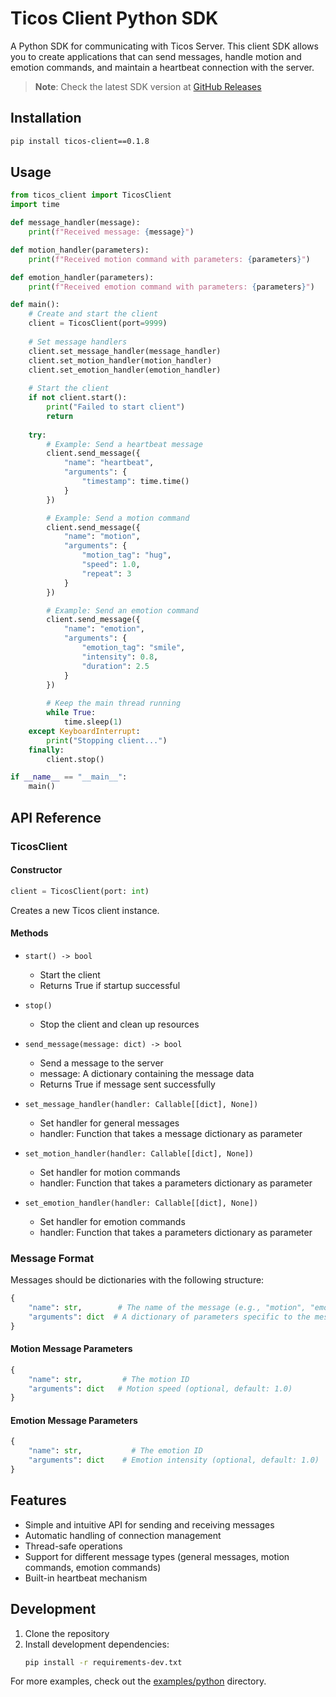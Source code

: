 # Ticos Client Python SDK

A Python SDK for communicating with Ticos Server. This client SDK allows you to create applications that can send messages, handle motion and emotion commands, and maintain a heartbeat connection with the server.

> **Note**: Check the latest SDK version at [GitHub Releases](https://github.com/tiwater/ticos-client/tags?q=python-*)

## Installation

```bash
pip install ticos-client==0.1.8
```

## Usage

```python
from ticos_client import TicosClient
import time

def message_handler(message):
    print(f"Received message: {message}")

def motion_handler(parameters):
    print(f"Received motion command with parameters: {parameters}")

def emotion_handler(parameters):
    print(f"Received emotion command with parameters: {parameters}")

def main():
    # Create and start the client
    client = TicosClient(port=9999)
    
    # Set message handlers
    client.set_message_handler(message_handler)
    client.set_motion_handler(motion_handler)
    client.set_emotion_handler(emotion_handler)
    
    # Start the client
    if not client.start():
        print("Failed to start client")
        return
    
    try:
        # Example: Send a heartbeat message
        client.send_message({
            "name": "heartbeat",
            "arguments": {
                "timestamp": time.time()
            }
        })

        # Example: Send a motion command
        client.send_message({
            "name": "motion",
            "arguments": {
                "motion_tag": "hug",
                "speed": 1.0,
                "repeat": 3
            }
        })

        # Example: Send an emotion command
        client.send_message({
            "name": "emotion",
            "arguments": {
                "emotion_tag": "smile",
                "intensity": 0.8,
                "duration": 2.5
            }
        })
        
        # Keep the main thread running
        while True:
            time.sleep(1)
    except KeyboardInterrupt:
        print("Stopping client...")
    finally:
        client.stop()

if __name__ == "__main__":
    main()
```

## API Reference

### TicosClient

#### Constructor

```python
client = TicosClient(port: int)
```

Creates a new Ticos client instance.

#### Methods

- `start() -> bool`
  - Start the client
  - Returns True if startup successful

- `stop()`
  - Stop the client and clean up resources

- `send_message(message: dict) -> bool`
  - Send a message to the server
  - message: A dictionary containing the message data
  - Returns True if message sent successfully

- `set_message_handler(handler: Callable[[dict], None])`
  - Set handler for general messages
  - handler: Function that takes a message dictionary as parameter

- `set_motion_handler(handler: Callable[[dict], None])`
  - Set handler for motion commands
  - handler: Function that takes a parameters dictionary as parameter

- `set_emotion_handler(handler: Callable[[dict], None])`
  - Set handler for emotion commands
  - handler: Function that takes a parameters dictionary as parameter

### Message Format

Messages should be dictionaries with the following structure:

```python
{
    "name": str,        # The name of the message (e.g., "motion", "emotion", "heartbeat")
    "arguments": dict  # A dictionary of parameters specific to the message type
}
```

#### Motion Message Parameters

```python
{
    "name": str,         # The motion ID
    "arguments": dict   # Motion speed (optional, default: 1.0)
}
```

#### Emotion Message Parameters

```python
{
    "name": str,           # The emotion ID
    "arguments": dict    # Emotion intensity (optional, default: 1.0)
}
```

## Features

- Simple and intuitive API for sending and receiving messages
- Automatic handling of connection management
- Thread-safe operations
- Support for different message types (general messages, motion commands, emotion commands)
- Built-in heartbeat mechanism

## Development

1. Clone the repository
2. Install development dependencies:
   ```bash
   pip install -r requirements-dev.txt
   ```

For more examples, check out the [examples/python](../../examples/python) directory.
